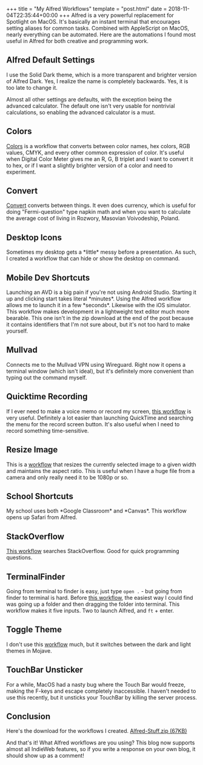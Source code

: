 +++
title = "My Alfred Workflows"
template = "post.html"
date = 2018-11-04T22:35:44+00:00
+++
Alfred is a very powerful replacement for Spotlight on MacOS. It's basically an instant terminal that encourages setting aliases for common tasks. Combined with AppleScript on MacOS, nearly everything can be automated. Here are the automations I found most useful in Alfred for both creative and programming work.
<h2>Alfred Default Settings</h2>
I use the Solid Dark theme, which is a more transparent and brighter version of Alfred Dark. Yes, I realize the name is completely backwards. Yes, it is too late to change it.

Almost all other settings are defaults, with the exception being the advanced calculator. The default one isn't very usable for nontrivial calculations, so enabling the advanced calculator is a must.
<h2>Colors</h2>
<a href="https://github.com/TylerEich/Alfred-Extras">Colors</a> is a workflow that converts between color names, hex colors, RGB values, CMYK, and every other common expression of color. It's useful when Digital Color Meter gives me an R, G, B triplet and I want to convert it to hex, or if I want a slightly brighter version of a color and need to experiment.
<h2>Convert</h2>
<a href="https://github.com/deanishe/alfred-convert">Convert</a> converts between things. It even does currency, which is useful for doing "Fermi-question" type napkin math and when you want to calculate the average cost of living in Rozwory, Masovian Voivodeship, Poland.
<h2>Desktop Icons</h2>
Sometimes my desktop gets a *little* messy before a presentation. As such, I created a workflow that can hide or show the desktop on command.
<h2>Mobile Dev Shortcuts</h2>
Launching an AVD is a big pain if you're not using Android Studio. Starting it up and clicking start takes literal *minutes*. Using the Alfred workflow allows me to launch it in a few *seconds*. Likewise with the iOS simulator. This workflow makes development in a lightweight text editor much more bearable. This one isn't in the zip download at the end of the post because it contains identifiers that I'm not sure about, but it's not too hard to make yourself.
<h2>Mullvad</h2>
Connects me to the Mullvad VPN using Wireguard. Right now it opens a terminal window (which isn't ideal), but it's definitely more convenient than typing out the command myself.
<h2>Quicktime Recording</h2>
If I ever need to make a voice memo or record my screen, <a href="https://github.com/mattgxyz/alfred-record-sound-workflow">this workflow</a> is very useful. Definitely a lot easier than launching QuickTime and searching the menu for the record screen button. It's also useful when I need to record something time-sensitive.
<h2>Resize Image</h2>
This is a <a href="http://www.packal.org/workflow/resize-image">workflow</a> that resizes the currently selected image to a given width and maintains the aspect ratio. This is useful when I have a huge file from a camera and only really need it to be 1080p or so.
<h2>School Shortcuts</h2>
My school uses both *Google Classroom* and *Canvas*. This workflow opens up Safari from Alfred.
<h2>StackOverflow</h2>
<a href="https://github.com/deanishe/alfred-stackoverflow">This workflow</a> searches StackOverflow. Good for quick programming questions.
<h2>TerminalFinder</h2>
Going from terminal to finder is easy, just type <code>open .</code> - but going from finder to terminal is hard. Before <a href="https://github.com/LeEnno/alfred-terminalfinder">this workflow</a>, the easiest way I could find was going up a folder and then dragging the folder into terminal. This workflow makes it five inputs. Two to launch Alfred, and <code>ft</code> + enter.
<h2>Toggle Theme</h2>
I don't use this <a href="https://www.alfredforum.com/topic/5451-yosemite-dark-mode-toggle-with-alfred-theme-toggle/">workflow</a> much, but it switches between the dark and light themes in Mojave.
<h2>TouchBar Unsticker</h2>
For a while, MacOS had a nasty bug where the Touch Bar would freeze, making the F-keys and escape completely inaccessible. I haven't needed to use this recently, but it unsticks your TouchBar by killing the server process.
<h2>Conclusion</h2>
Here's the download for the workflows I created. <a href="https://nikhiljha.com/wp-content/uploads/2018/11/Alfred-Stuff.zip">Alfred-Stuff.zip (67KB)</a>

And that's it! What Alfred workflows are you using? This blog now supports almost all IndieWeb features, so if you write a response on your own blog, it should show up as a comment!